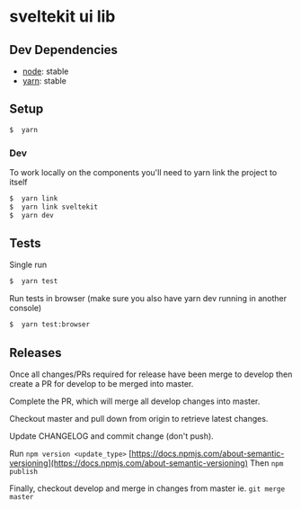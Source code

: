# sveltekit ui lib

## Dev Dependencies
- [node](https://nodejs.org/en): stable
- [yarn](https://yarnpkg.com/en/): stable

## Setup
```sh
$  yarn
```

### Dev
To work locally on the components you'll need to yarn link the project to itself
```sh
$  yarn link
$  yarn link sveltekit
$  yarn dev
```

## Tests
Single run
```sh
$  yarn test
```

Run tests in browser (make sure you also have yarn dev running in another console)
```sh
$  yarn test:browser
```

## Releases

Once all changes/PRs required for release have been merge to develop then create a PR for develop to be merged into master.

Complete the PR, which will merge all develop changes into master.

Checkout master and pull down from origin to retrieve latest changes.

Update CHANGELOG and commit change (don't push).

Run `npm version <update_type>` [https://docs.npmjs.com/about-semantic-versioning](https://docs.npmjs.com/about-semantic-versioning)
Then `npm publish`

Finally, checkout develop and merge in changes from master ie. `git merge master`
